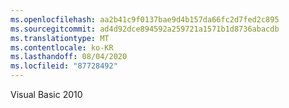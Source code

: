 ```yaml
---
ms.openlocfilehash: aa2b41c9f0137bae9d4b157da66fc2d7fed2c895
ms.sourcegitcommit: ad4d92dce894592a259721a1571b1d8736abacdb
ms.translationtype: MT
ms.contentlocale: ko-KR
ms.lasthandoff: 08/04/2020
ms.locfileid: "87728492"
---
```

Visual Basic 2010
